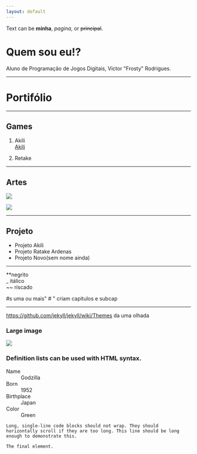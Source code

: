 ```yaml
---
layout: default
---  
```

Text can be **minha**, _pagina_, or ~~principal~~.
# Quem sou eu!?
Aluno de Programação de Jogos Digitais, Victor "Frosty" Rodrigues.
* * * 
# Portifólio 

* * *  
## Games  
1. Akili  
[Akili](https://elielton90.github.io/Akili/)

2. Retake  
* * *  
## Artes  
![](https://orig00.deviantart.net/cc86/f/2015/014/9/e/m4a4_asiimov___pixel_art_by_stephenmdw-d8dy367.png)    


![](site2.png)


* * *  
## Projeto  
* Projeto Akili  
* Projeto Ratake Ardenas  
* Projeto Novo(sem nome ainda) 

* * *  
**negrito  
_ itálico  
~~ riscado  

#s uma ou mais" # " criam capitulos e subcap

* * *  
https://github.com/jekyll/jekyll/wiki/Themes da uma olhada


### Large image

![](https://guides.github.com/activities/hello-world/branching.png)


### Definition lists can be used with HTML syntax.

<dl>
<dt>Name</dt>
<dd>Godzilla</dd>
<dt>Born</dt>
<dd>1952</dd>
<dt>Birthplace</dt>
<dd>Japan</dd>
<dt>Color</dt>
<dd>Green</dd>
</dl>

```
Long, single-line code blocks should not wrap. They should horizontally scroll if they are too long. This line should be long enough to demonstrate this.
```

```
The final element.
```
